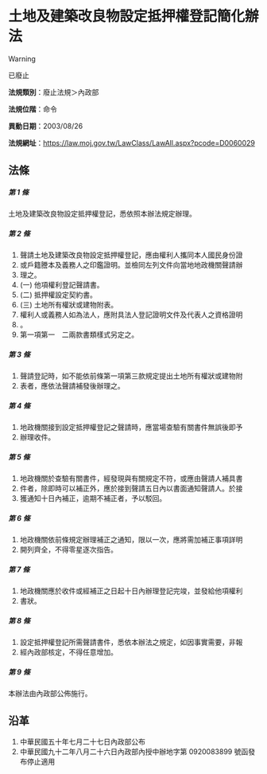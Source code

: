 # 土地及建築改良物設定抵押權登記簡化辦法


> [!WARNING]
> 已廢止


**法規類別**：廢止法規＞內政部

**法規位階**：命令

**異動日期**：2003/08/26  

**法規網址**：https://law.moj.gov.tw/LawClass/LawAll.aspx?pcode=D0060029



## 法條
##### 第 1 條
土地及建築改良物設定抵押權登記，悉依照本辦法規定辦理。

##### 第 2 條
1. 聲請土地及建築改良物設定抵押權登記，應由權利人攜同本人國民身份證
1. 或戶籍謄本及義務人之印鑑證明。並檢同左列文件向當地地政機關聲請辦
1. 理之。
1.  (一) 他項權利登記聲請書。
1.  (二) 抵押權設定契約書。
1.  (三) 土地所有權狀或建物附表。
1. 權利人或義務人如為法人，應附具法人登記證明文件及代表人之資格證明
1. 。
1. 第一項第一　二兩款書類樣式另定之。

##### 第 3 條
1. 聲請登記時，如不能依前條第一項第三款規定提出土地所有權狀或建物附
1. 表者，應依法聲請補發後辦理之。

##### 第 4 條
1. 地政機關接到設定抵押權登記之聲請時，應當場查驗有關書件無誤後即予
1. 辦理收件。

##### 第 5 條
1. 地政機關於查驗有關書件，經發現與有關規定不符，或應由聲請人補具書
1. 件者，除即時可以補正外，應於接到聲請五日內以書面通知聲請人。於接
1. 獲通知十日內補正，逾期不補正者，予以駁回。

##### 第 6 條
1. 地政機關依前條規定辦理補正之通知，限以一次，應將需加補正事項詳明
1. 開列齊全，不得零星逐次指告。

##### 第 7 條
1. 地政機關應於收件或經補正之日起十日內辦理登記完竣，並發給他項權利
1. 書狀。

##### 第 8 條
1. 設定抵押權登記所需聲請書件，悉依本辦法之規定，如因事實需要，非報
1. 經內政部核定，不得任意增加。

##### 第 9 條
本辦法由內政部公佈施行。

## 沿革
1. 中華民國五十年七月二十七日內政部公布
1. 中華民國九十二年八月二十六日內政部內授中辦地字第 0920083899 號函發布停止適用
